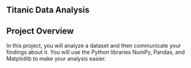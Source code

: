 
## Titanic Data Analysis

## Project Overview
In this project, you will analyze a dataset and then communicate your findings about it. You will use the Python libraries NumPy, Pandas, and Matplotlib to make your analysis easier.